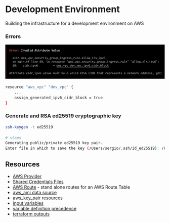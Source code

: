 # Development Environment 

Building the infrastructure for a development environment on AWS


### Errors
![Invalid Attribute Error](./assets/invalid_attribute_error.png)

```sh
resource "aws_vpc" "dev_vpc" {
    ...
    assign_generated_ipv6_cidr_block = true
}
```

### Generate and RSA ed25519 cryptographic key
```sh
ssh-keygen -t ed25519

# steps 
Generating public/private ed25519 key pair.
Enter file in which to save the key (/Users/sergio/.ssh/id_ed25519): /Users/sergio/.ssh/devenv_key
```


## Resources
- [AWS Provider](https://registry.terraform.io/providers/hashicorp/aws/latest/docs)
- [Shared Credentials Files](https://registry.terraform.io/providers/hashicorp/aws/latest/docs#shared_credentials_files)
- [AWS Route](https://registry.terraform.io/providers/hashicorp/aws/latest/docs/resources/route) - stand alone routes for an AWS Route Table
- [aws_ami data source](https://registry.terraform.io/providers/hashicorp/aws/latest/docs/data-sources/ami)
- [aws_key_pair resources](https://registry.terraform.io/providers/hashicorp/aws/latest/docs/resources/key_pair)
- [input variables](https://developer.hashicorp.com/terraform/language/values/variables)
- [variable definition precedence](https://developer.hashicorp.com/terraform/language/values/variables#variable-definition-precedence)
- [terraform outputs](https://developer.hashicorp.com/terraform/language/values/outputs)



